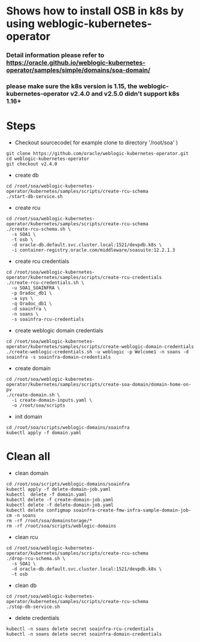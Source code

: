 # Shows how to install OSB in k8s by using weblogic-kubernetes-operator
### Detail information please refer to https://oracle.github.io/weblogic-kubernetes-operator/samples/simple/domains/soa-domain/
### please make sure the k8s version is 1.15, the weblogic-kubernetes-operator v2.4.0 and v2.5.0 didn't support k8s 1.16+

# Steps
- Checkout sourcecode( for example clone to directory '/root/soa' )
```
git clone https://github.com/oracle/weblogic-kubernetes-operator.git
cd weblogic-kubernetes-operator
git checkout v2.4.0
```
- create db
```
cd /root/soa/weblogic-kubernetes-operator/kubernetes/samples/scripts/create-rcu-schema
./start-db-service.sh
```
- create rcu
```
cd /root/soa/weblogic-kubernetes-operator/kubernetes/samples/scripts/create-rcu-schema
./create-rcu-schema.sh \
  -s SOA1 \
  -t osb \
  -d oracle-db.default.svc.cluster.local:1521/devpdb.k8s \
  -i container-registry.oracle.com/middleware/soasuite:12.2.1.3
```
- create rcu credentials
```
cd /root/soa/weblogic-kubernetes-operator/kubernetes/samples/scripts/create-rcu-credentials
./create-rcu-credentials.sh \
  -u SOA1_SOAINFRA \
  -p Oradoc_db1 \
  -a sys \
  -q Oradoc_db1 \
  -d soainfra \
  -n soans \
  -s soainfra-rcu-credentials
```
- create weblogic domain credentials
```
cd /root/soa/weblogic-kubernetes-operator/kubernetes/samples/scripts/create-weblogic-domain-credentials
./create-weblogic-credentials.sh -u weblogic -p Welcome1 -n soans -d soainfra -s soainfra-domain-credentials
```
- create domain
```
cd /root/soa/weblogic-kubernetes-operator/kubernetes/samples/scripts/create-soa-domain/domain-home-on-pv
./create-domain.sh \
  -i create-domain-inputs.yaml \
  -o /root/soa/scripts
```  
- init domain
```
cd /root/soa/scripts/weblogic-domains/soainfra
kubectl apply -f domain.yaml
```

# Clean all
- clean domain
```
cd /root/soa/scripts/weblogic-domains/soainfra  
kubectl apply -f delete-domain-job.yaml
kubectl  delete -f domain.yaml
kubectl delete -f create-domain-job.yaml
kubectl delete -f delete-domain-job.yaml 
kubectl delete configmap soainfra-create-fmw-infra-sample-domain-job-cm -n soans
rm -rf /root/soa/domainstorage/*
rm -rf /root/soa/scripts/weblogic-domains
```
- clean rcu
```
cd /root/soa/weblogic-kubernetes-operator/kubernetes/samples/scripts/create-rcu-schema
./drop-rcu-schema.sh \
  -s SOA1 \
  -d oracle-db.default.svc.cluster.local:1521/devpdb.k8s \
  -t osb 
```
- clean db
```
cd /root/soa/weblogic-kubernetes-operator/kubernetes/samples/scripts/create-rcu-schema
./stop-db-service.sh
```
- delete credentials
```
kubectl -n soans delete secret soainfra-rcu-credentials
kubectl -n soans delete secret soainfra-domain-credentials
```
